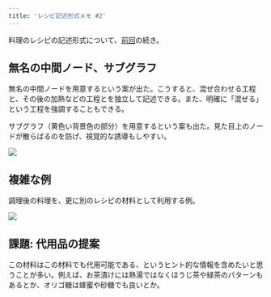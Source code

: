 ```yaml
---
title: 'レシピ記述形式メモ #2'
---
```

料理のレシピの記述形式について、[前回](https://r7kamura.com/articles/2022-05-13-mermaid-recipe-memo)の続き。

無名の中間ノード、サブグラフ
--------------

無名の中間ノードを用意するという案が出た。こうすると、混ぜ合わせる工程と、その後の加熱などの工程とを独立して記述できる。また、明確に「混ぜる」という工程を強調することもできる。

サブグラフ（黄色い背景色の部分）を用意するという案も出た。見た目上のノードが散らばるのを防げ、視覚的な誘導もしやすい。

![](https://lh3.googleusercontent.com/AccGLiKcporVk5hcZYojr_blAo5a6av8U8D0w3Bo-5QiMwhWrUgSn6tf7L_8Bdyiue2LO1TDOc5hjSpm33r9C8biozIvCyJyQIzlbMXqotwJzniCgVwK3cIm1pXIHzyDdPNEufkYvww3FpBTXw)

複雑な例
----

調理後の料理を、更に別のレシピの材料として利用する例。

![](https://lh3.googleusercontent.com/0i8V2b2XV9V6R_0N1Jad532Tv4I08lRxyxnOhW7ClR47VNzyB_5TX19nqF8If_4zbpo9akvrEU8ycP_zdFf82wRgCrvITdHFmKwYR0bTaEzB1ZyAAZYAr_8KpYTRPLJ8Djw8OAZGBN0YCrj2Og)

課題: 代用品の提案
----------

この材料はこの材料でも代用可能である、というヒント的な情報を含めたいと思うことが多い。例えば、お茶漬けには熱湯ではなくほうじ茶や緑茶のパターンもあるとか、オリゴ糖は蜂蜜や砂糖でも良いとか。
